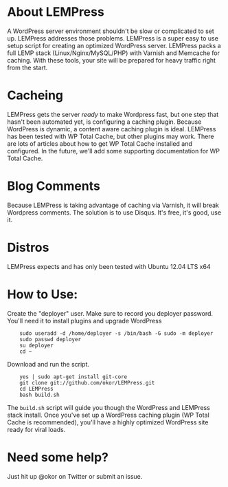 About LEMPress
==============

A WordPress server environment shouldn't be slow or complicated to set up. LEMPress addresses those problems. LEMPress is a super easy to use setup script for creating an optimized WordPress server. LEMPress packs a full LEMP stack (Linux/Nginx/MySQL/PHP) with Varnish and Memcache for caching. With these tools, your site will be prepared for heavy traffic right from the start.  


Cacheing
============

LEMPress gets the server _ready_ to make Wordpress fast, but one step that hasn't been automated yet, is configuring a caching plugin. Because WordPress is dynamic, a content aware caching plugin is ideal. LEMPress has been tested with WP Total Cache, but other plugins may work. There are lots of articles about how to get WP Total Cache installed and configured. In the future, we'll add some supporting documentation for WP Total Cache.


Blog Comments
=============
Because LEMPress is taking advantage of caching via Varnish, it will break Wordpress comments. The solution is to use Disqus. It's free, it's good, use it.


Distros
=======

LEMPress expects and has only been tested with Ubuntu 12.04 LTS x64


How to Use:
========

Create the "deployer" user. Make sure to record you deployer password. You'll need it to install plugins and upgrade WordPress

        sudo useradd -d /home/deployer -s /bin/bash -G sudo -m deployer
        sudo passwd deployer
        su deployer
        cd ~

Download and run the script.

        yes | sudo apt-get install git-core
        git clone git://github.com/okor/LEMPress.git
        cd LEMPress
        bash build.sh

The `build.sh` script will guide you though the WordPress and LEMPress stack install. Once you've set up a WordPress caching plugin (WP Total Cache is recommended), you'll have a highly optimized WordPress site ready for viral loads.


Need some help?
===============
Just hit up @okor on Twitter or submit an issue.



